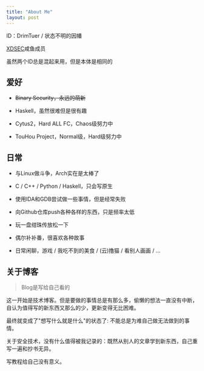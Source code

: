 ```yaml
---
title: "About Me"
layout: post
---
```


ID：DrimTuer / 状态不明的因幡

[XDSEC](https://github.com/XDSEC)咸鱼成员

虽然两个ID总是混起来用，但是本体是相同的

## 爱好

* <strike>Binary Security，永远的萌新</strike>

* Haskell，虽然很难但是很有趣
* Cytus2，Hard ALL FC，Chaos级努力中
* TouHou Project，Normal级，Hard级努力中

## 日常

* 与Linux做斗争，Arch实在是太棒了
* C / C++ / Python / Haskell，只会写原生
* 使用IDA和GDB尝试做一些事情，但是经常失败
* 向Github仓库push各种各样的东西，只是频率太低

* 玩一盘绀珠传放松一下
* 偶尔补补番，很喜欢各种故事
* 日常闲聊，游戏 / 我吃不到的美食 / (云)撸猫 / 看别人画画 / ...

## 关于博客

> Blog是写给自己看的

这一开始是技术博客。但是要做的事情总是有那么多，偷懒的想法一直没有中断，自认为值得写的新东西又那么的少，更新变得无比困难。

最终就变成了"想写什么就是什么"的状态了: 不能总是为难自己做无法做到的事情。

关于安全技术，没有什么值得被我记录的：既然从别人的文章学到新东西，自己重写一遍和抄书无异。

写教程给自己没有意义。

